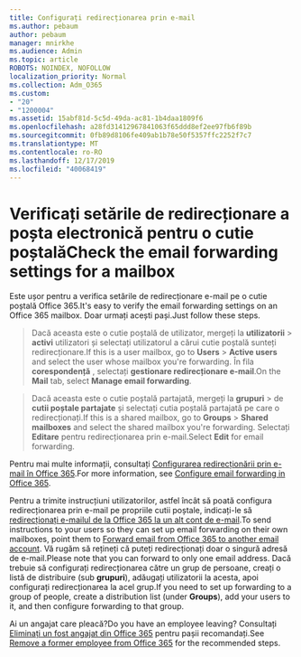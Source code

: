 ```yaml
---
title: Configurați redirecționarea prin e-mail
ms.author: pebaum
author: pebaum
manager: mnirkhe
ms.audience: Admin
ms.topic: article
ROBOTS: NOINDEX, NOFOLLOW
localization_priority: Normal
ms.collection: Adm_O365
ms.custom:
- "20"
- "1200004"
ms.assetid: 15abf81d-5c5d-49da-ac81-1b4daa1809f6
ms.openlocfilehash: a28fd31412967841063f65ddd8ef2ee97fb6f89b
ms.sourcegitcommit: 0fb89d8106fe409ab1b78e50f5357ffc2252f7c7
ms.translationtype: MT
ms.contentlocale: ro-RO
ms.lasthandoff: 12/17/2019
ms.locfileid: "40068419"
---
```

# <a name="check-the-email-forwarding-settings-for-a-mailbox"></a><span data-ttu-id="2bc71-102">Verificați setările de redirecționare a poșta electronică pentru o cutie poștală</span><span class="sxs-lookup"><span data-stu-id="2bc71-102">Check the email forwarding settings for a mailbox</span></span>

<span data-ttu-id="2bc71-103">Este ușor pentru a verifica setările de redirecționare e-mail pe o cutie poștală Office 365.</span><span class="sxs-lookup"><span data-stu-id="2bc71-103">It's easy to verify the email forwarding settings on an Office 365 mailbox.</span></span> <span data-ttu-id="2bc71-104">Doar urmați acești pași.</span><span class="sxs-lookup"><span data-stu-id="2bc71-104">Just follow these steps.</span></span>
  
> <span data-ttu-id="2bc71-105">Dacă aceasta este o cutie poștală de utilizator, mergeți la **utilizatorii** \> **activi** utilizatori și selectați utilizatorul a cărui cutie poștală sunteți redirecționare.</span><span class="sxs-lookup"><span data-stu-id="2bc71-105">If this is a user mailbox, go to **Users** \> **Active users** and select the user whose mailbox you're forwarding.</span></span> <span data-ttu-id="2bc71-106">În fila **corespondență** , selectați **gestionare redirecționare e-mail**.</span><span class="sxs-lookup"><span data-stu-id="2bc71-106">On the **Mail** tab, select **Manage email forwarding**.</span></span>

> <span data-ttu-id="2bc71-107">Dacă aceasta este o cutie poștală partajată, mergeți la **grupuri** \> de **cutii poștale partajate** și selectați cutia poștală partajată pe care o redirecționați.</span><span class="sxs-lookup"><span data-stu-id="2bc71-107">If this is a shared mailbox, go to **Groups** \> **Shared mailboxes** and select the shared mailbox you're forwarding.</span></span> <span data-ttu-id="2bc71-108">Selectați **Editare** pentru redirecționarea prin e-mail.</span><span class="sxs-lookup"><span data-stu-id="2bc71-108">Select **Edit** for email forwarding.</span></span>

<span data-ttu-id="2bc71-109">Pentru mai multe informații, consultați [Configurarea redirecționării prin e-mail în Office 365](https://docs.microsoft.com/office365/admin/email/configure-email-forwarding).</span><span class="sxs-lookup"><span data-stu-id="2bc71-109">For more information, see [Configure email forwarding in Office 365](https://docs.microsoft.com/office365/admin/email/configure-email-forwarding).</span></span>
  
<span data-ttu-id="2bc71-110">Pentru a trimite instrucțiuni utilizatorilor, astfel încât să poată configura redirecționarea prin e-mail pe propriile cutii poștale, indicați-le să [redirecționați e-mailul de la Office 365 la un alt cont de e-mail](https://support.office.com/article/Forward-email-from-Office-365-to-another-email-account-1ed4ee1e-74f8-4f53-a174-86b748ff6a0e).</span><span class="sxs-lookup"><span data-stu-id="2bc71-110">To send instructions to your users so they can set up email forwarding on their own mailboxes, point them to [Forward email from Office 365 to another email account](https://support.office.com/article/Forward-email-from-Office-365-to-another-email-account-1ed4ee1e-74f8-4f53-a174-86b748ff6a0e).</span></span> <span data-ttu-id="2bc71-111">Vă rugăm să rețineți că puteți redirecționați doar o singură adresă de e-mail.</span><span class="sxs-lookup"><span data-stu-id="2bc71-111">Please note that you can forward to only one email address.</span></span> <span data-ttu-id="2bc71-112">Dacă trebuie să configurați redirecționarea către un grup de persoane, creați o listă de distribuire (sub **grupuri**), adăugați utilizatorii la acesta, apoi configurați redirecționarea la acel grup.</span><span class="sxs-lookup"><span data-stu-id="2bc71-112">If you need to set up forwarding to a group of people, create a distribution list (under **Groups**), add your users to it, and then configure forwarding to that group.</span></span>
  
<span data-ttu-id="2bc71-113">Ai un angajat care pleacă?</span><span class="sxs-lookup"><span data-stu-id="2bc71-113">Do you have an employee leaving?</span></span> <span data-ttu-id="2bc71-114">Consultați [Eliminați un fost angajat din Office 365](https://docs.microsoft.com/office365/admin/add-users/remove-former-employee) pentru pașii recomandați.</span><span class="sxs-lookup"><span data-stu-id="2bc71-114">See [Remove a former employee from Office 365](https://docs.microsoft.com/office365/admin/add-users/remove-former-employee) for the recommended steps.</span></span>
